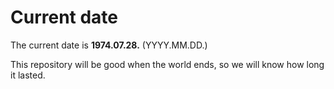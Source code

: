 # Current date

The current date is **1974.07.28.** (YYYY.MM.DD.)

This repository will be good when the world ends, so we will know how long it lasted.